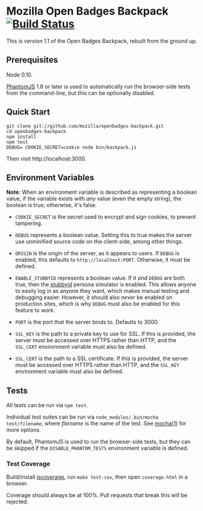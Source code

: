 # Mozilla Open Badges Backpack [![Build Status](https://secure.travis-ci.org/mozilla/openbadges-backpack.png?branch=master)](http://travis-ci.org/mozilla/openbadges-backpack)

This is version 1.1 of the Open Badges Backpack, rebuilt from the
ground up.

## Prerequisites

Node 0.10.

[PhantomJS][] 1.8 or later is used to automatically run the
browser-side tests from the command-line, but this can be optionally
disabled.

## Quick Start

```
git clone git://github.com/mozilla/openbadges-backpack.git
cd openbadges-backpack
npm install
npm test
DEBUG= COOKIE_SECRET=cookie node bin/backpack.js
```

Then visit http://localhost:3000.

## Environment Variables

**Note:** When an environment variable is described as representing a
boolean value, if the variable exists with *any* value (even the empty
string), the boolean is true; otherwise, it's false.

* `COOKIE_SECRET` is the secret used to encrypt and sign cookies,
  to prevent tampering.

* `DEBUG` represents a boolean value. Setting this to true makes the server
  use unminified source code on the client-side, among other things.

* `ORIGIN` is the origin of the server, as it appears
  to users. If `DEBUG` is enabled, this defaults to
  `http://localhost:PORT`. Otherwise, it must be defined.

* `ENABLE_STUBBYID` represents a boolean value. If it *and* `DEBUG` are
  both true, then the [stubbyid][] persona simulator is enabled. This allows
  anyone to easily log in as anyone they want, which makes manual testing
  and debugging easier. However, it should also *never* be enabled on
  production sites, which is why `DEBUG` must also be enabled for this
  feature to work.

* `PORT` is the port that the server binds to. Defaults to 3000.

* `SSL_KEY` is the path to a private key to use for SSL. If this
  is provided, the server must be accessed over HTTPS rather
  than HTTP, and the `SSL_CERT` environment variable must also
  be defined.

* `SSL_CERT` is the path to a SSL certificate. If this
  is provided, the server must be accessed over HTTPS rather
  than HTTP, and the `SSL_KEY` environment variable must also
  be defined.

## Tests

All tests can be run via `npm test`.

Individual test suites can be run via
<code>node_modules/.bin/mocha test/<em>filename</em></code>, where
*filename* is the name of the test. See [mocha(1)][] for more options.

By default, PhantomJS is used to run the browser-side tests, but they
can be skipped if the `DISABLE_PHANTOM_TESTS` environment variable is
defined.

### Test Coverage

Build/install [jscoverage][], run `make test-cov`, then open
`coverage.html` in a browser.

Coverage should always be at 100%. Pull requests that break this will
be rejected.

  [PhantomJS]: http://phantomjs.org/
  [stubbyid]: http://toolness.github.io/stubbyid/
  [mocha(1)]: http://visionmedia.github.io/mocha/#usage
  [jscoverage]: https://github.com/visionmedia/node-jscoverage

